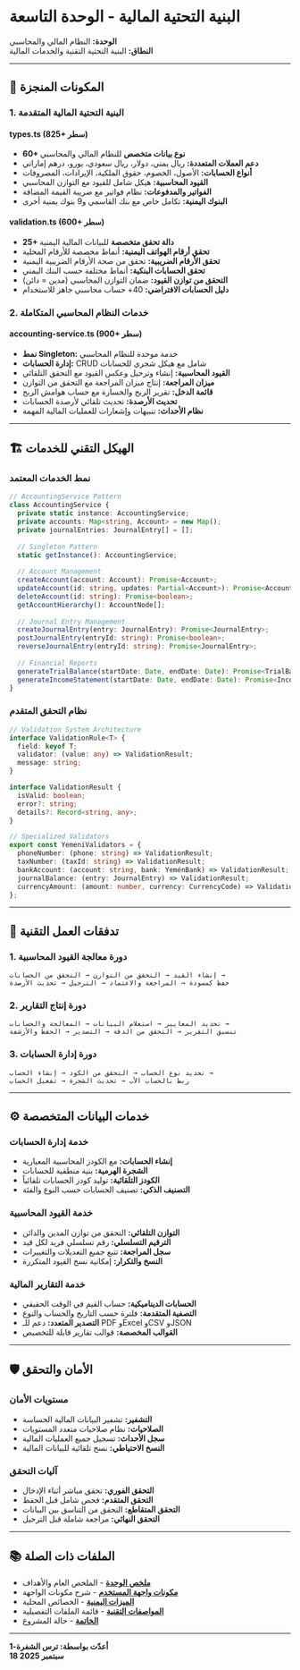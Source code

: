 # البنية التحتية المالية - الوحدة التاسعة

**الوحدة:** النظام المالي والمحاسبي  
**النطاق:** البنية التحتية التقنية والخدمات المالية  

---

## 🔧 المكونات المنجزة

### **1. البنية التحتية المالية المتقدمة**

#### **types.ts** (825+ سطر)
- **60+ نوع بيانات متخصص** للنظام المالي والمحاسبي
- **دعم العملات المتعددة:** ريال يمني، دولار، ريال سعودي، يورو، درهم إماراتي
- **أنواع الحسابات:** الأصول، الخصوم، حقوق الملكية، الإيرادات، المصروفات
- **القيود المحاسبية:** هيكل شامل للقيود مع التوازن المحاسبي
- **الفواتير والمدفوعات:** نظام فواتير مع ضريبة القيمة المضافة
- **البنوك اليمنية:** تكامل خاص مع بنك القاسمي و9 بنوك يمنية أخرى

#### **validation.ts** (600+ سطر)
- **25+ دالة تحقق متخصصة** للبيانات المالية اليمنية
- **تحقق أرقام الهواتف اليمنية:** أنماط مخصصة للأرقام المحلية
- **تحقق الأرقام الضريبية:** تحقق من صحة الأرقام الضريبية اليمنية
- **تحقق الحسابات البنكية:** أنماط مختلفة حسب البنك اليمني
- **التحقق من توازن القيود:** ضمان التوازن المحاسبي (مدين = دائن)
- **دليل الحسابات الافتراضي:** 40+ حساب محاسبي جاهز للاستخدام

### **2. خدمات النظام المحاسبي المتكاملة**

#### **accounting-service.ts** (900+ سطر)
- **نمط Singleton:** خدمة موحدة للنظام المحاسبي
- **إدارة الحسابات:** CRUD شامل مع هيكل شجري للحسابات
- **القيود المحاسبية:** إنشاء وترحيل وعكس القيود مع التحقق التلقائي
- **ميزان المراجعة:** إنتاج ميزان المراجعة مع التحقق من التوازن
- **قائمة الدخل:** تقرير الربح والخسارة مع حساب هوامش الربح
- **تحديث الأرصدة:** تحديث تلقائي لأرصدة الحسابات
- **نظام الأحداث:** تنبيهات وإشعارات للعمليات المالية المهمة

---

## 🏗️ الهيكل التقني للخدمات

### **نمط الخدمات المعتمد**

```typescript
// AccountingService Pattern
class AccountingService {
  private static instance: AccountingService;
  private accounts: Map<string, Account> = new Map();
  private journalEntries: JournalEntry[] = [];
  
  // Singleton Pattern
  static getInstance(): AccountingService;
  
  // Account Management
  createAccount(account: Account): Promise<Account>;
  updateAccount(id: string, updates: Partial<Account>): Promise<Account>;
  deleteAccount(id: string): Promise<boolean>;
  getAccountHierarchy(): AccountNode[];
  
  // Journal Entry Management
  createJournalEntry(entry: JournalEntry): Promise<JournalEntry>;
  postJournalEntry(entryId: string): Promise<boolean>;
  reverseJournalEntry(entryId: string): Promise<JournalEntry>;
  
  // Financial Reports
  generateTrialBalance(startDate: Date, endDate: Date): Promise<TrialBalance>;
  generateIncomeStatement(startDate: Date, endDate: Date): Promise<IncomeStatement>;
}
```

### **نظام التحقق المتقدم**

```typescript
// Validation System Architecture
interface ValidationRule<T> {
  field: keyof T;
  validator: (value: any) => ValidationResult;
  message: string;
}

interface ValidationResult {
  isValid: boolean;
  error?: string;
  details?: Record<string, any>;
}

// Specialized Validators
export const YemeniValidators = {
  phoneNumber: (phone: string) => ValidationResult;
  taxNumber: (taxId: string) => ValidationResult;
  bankAccount: (account: string, bank: YeménBank) => ValidationResult;
  journalBalance: (entry: JournalEntry) => ValidationResult;
  currencyAmount: (amount: number, currency: CurrencyCode) => ValidationResult;
};
```

---

## 🔄 تدفقات العمل التقنية

### **1. دورة معالجة القيود المحاسبية**

```
إنشاء القيد → التحقق من التوازن → التحقق من الحسابات → 
حفظ كمسودة → المراجعة والاعتماد → الترحيل → تحديث الأرصدة
```

### **2. دورة إنتاج التقارير**

```
تحديد المعايير → استعلام البيانات → المعالجة والحسابات → 
تنسيق التقرير → التحقق من الدقة → التصدير → الحفظ والأرشفة
```

### **3. دورة إدارة الحسابات**

```
تحديد نوع الحساب → التحقق من الكود → إنشاء الحساب → 
ربط بالحساب الأب → تحديث الشجرة → تفعيل الحساب
```

---

## ⚙️ خدمات البيانات المتخصصة

### **خدمة إدارة الحسابات**
- **إنشاء الحسابات:** مع الكودز المحاسبية المعيارية
- **الشجرة الهرمية:** بنية منطقية للحسابات
- **الكودز التلقائية:** توليد كودز الحسابات تلقائياً
- **التصنيف الذكي:** تصنيف الحسابات حسب النوع والفئة

### **خدمة القيود المحاسبية**
- **التوازن التلقائي:** التحقق من توازن المدين والدائن
- **الترقيم التسلسلي:** رقم تسلسلي فريد لكل قيد
- **سجل المراجعة:** تتبع جميع التعديلات والتغييرات
- **النسخ والتكرار:** إمكانية نسخ القيود المتكررة

### **خدمة التقارير المالية**
- **الحسابات الديناميكية:** حساب القيم في الوقت الحقيقي
- **التصفية المتقدمة:** فلترة حسب التاريخ والحساب والنوع
- **التصدير المتعدد:** دعم للـ PDF وExcel وCSV وJSON
- **القوالب المخصصة:** قوالب تقارير قابلة للتخصيص

---

## 🛡️ الأمان والتحقق

### **مستويات الأمان**
- **التشفير:** تشفير البيانات المالية الحساسة
- **الصلاحيات:** نظام صلاحيات متعدد المستويات
- **سجل الأحداث:** تسجيل جميع العمليات المالية
- **النسخ الاحتياطي:** نسخ تلقائية للبيانات المالية

### **آليات التحقق**
- **التحقق الفوري:** تحقق مباشر أثناء الإدخال
- **التحقق المتقدم:** فحص شامل قبل الحفظ
- **التحقق المتقاطع:** التحقق من التناسق بين البيانات
- **التحقق النهائي:** مراجعة شاملة قبل الترحيل

---

## 📚 الملفات ذات الصلة

- **[ملخص الوحدة](module-9-summary.md)** - الملخص العام والأهداف
- **[مكونات واجهة المستخدم](module-9-ui-components.md)** - شرح مكونات الواجهة
- **[الميزات اليمنية](module-9-yemeni-features.md)** - الخصائص المحلية
- **[المواصفات التقنية](module-9-technical-specs.md)** - قائمة الملفات التفصيلية
- **[الخاتمة](module-9-conclusion.md)** - حالة المشروع

---

**أعدّت بواسطة: ترس الشفرة-1**  
**18 سبتمبر 2025**
